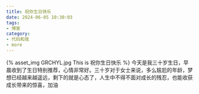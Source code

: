 ```yaml
---
title: 祝你生日快乐
date: 2024-06-05 10:30:03
tags:
- 博客
category:
- 代码和我
- more
---
```

{% asset_img GRCHYL.jpg This is 祝你生日快乐 %}
今天是我三十岁生日，早晨收到了生日特别推荐，心情非常好。三十岁对于女士来说，多么尴尬的年龄，梦想已经越来越遥远，剩下的就是心态了，人生中不得不面对成长的残忍，也能收获成长带来的惊喜，加油